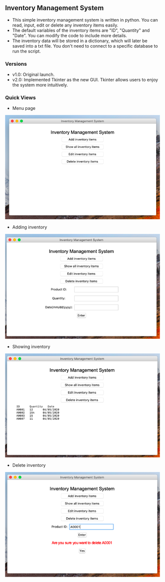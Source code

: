 ## Inventory Management System
* This simple inventory management system is written in python. You can read, input, edit or delete any inventory items easily.
* The default variables of the inventory items are "ID", "Quantity" and "Date". You can modify the code to include more details.
* The inventory data will be stored in a dictionary, which will later be saved into a txt file. You don't need to connect to a specific database to run the script.

### Versions
* v1.0: Original launch.
* v2.0: Implemented Tkinter as the new GUI. Tkinter allows users to enjoy the system more intuitively.

### Quick Views
* Menu page

![image](https://github.com/JengRuWu/Inventory-management-system/blob/master/Screenshots/Menu.png)

* Adding inventory

![image](https://github.com/JengRuWu/Inventory-management-system/blob/master/Screenshots/Add_or_edit.png)

* Showing inventory

![image](https://github.com/JengRuWu/Inventory-management-system/blob/master/Screenshots/Show.png)

* Delete inventory

![image](https://github.com/JengRuWu/Inventory-management-system/blob/master/Screenshots/Delete.png)
